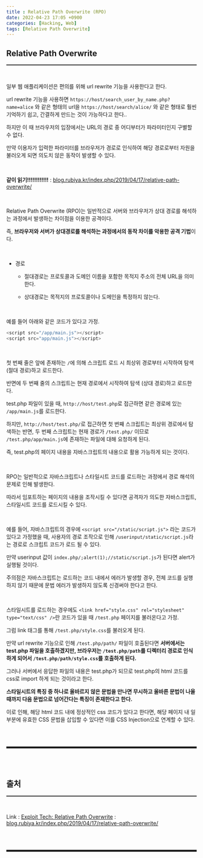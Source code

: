 ```yaml
---
title : Relative Path Overwrite (RPO)
date: 2022-04-23 17:05 +0900
categories: [Hacking, Web]
tags: [Relative Path Overwrite]
---
```


## Relative Path Overwrite
<hr style="border-top: 1px solid;"><br>

일부 웹 애플리케이션은 편의를 위해 url rewrite 기능을 사용한다고 한다.

url rewrite 기능을 사용하면 ```https://host/search_user_by_name.php?name=alice``` 와 같은 형태의 url을 ```https://host/search/alice/``` 와 같은 형태로 훨씬 기억하기 쉽고, 간결하게 만드는 것이 가능하다고 한다..

하지만 이 때 브라우저의 입장에서는 URL의 경로 중 어디부터가 파라미터인지 구별할 수 없다.

만약 이용자가 입력한 파라미터를 브라우저가 경로로 인식하여 해당 경로로부터 자원을 불러오게 되면 의도치 않은 동작이 발생할 수 있다.

<br>

**같이 읽기!!!!!!!!!!!!** 
: <a href="https://blog.rubiya.kr/index.php/2019/04/17/relative-path-overwrite/" target="_blank">blog.rubiya.kr/index.php/2019/04/17/relative-path-overwrite/</a>

<br>

Relative Path Overwrite (RPO)는 일반적으로 서버와 브라우저가 상대 경로를 해석하는 과정에서 발생하는 차이점을 이용한 공격이다.

즉, **브라우저와 서버가 상대경로를 해석하는 과정에서의 동작 차이를 악용한 공격 기법**이다.

<br>

+ 경로
  + 절대경로는 프로토콜과 도메인 이름을 포함한 목적지 주소의 전체 URL을 의미한다.

  + 상대경로는 목적지의 프로토콜이나 도메인을 특정하지 않는다. 

<br>

예를 들어 아래와 같은 코드가 있다고 가정.

```javascript
<script src="/app/main.js"></script>
<script src="app/main.js"></script>
```

<br>

첫 번째 줄은 앞에 존재하는 ```/```에 의해 스크립트 로드 시 최상위 경로부터 시작하여 탐색 (절대 경로)하고 로드한다.

반면에 두 번째 줄의 스크립트는 현재 경로에서 시작하여 탐색 (상대 경로)하고 로드한다.

test.php 파일이 있을 때, ```http://host/test.php```로 접근하면 같은 경로에 있는 ```/app/main.js```를 로드한다.

하지만, ```http://host/test.php/```로 접근하면 첫 번째 스크립트는 최상위 경로에서 탐색하는 반면, 두 번째 스크립트는 현재 경로가 ```/test.php/``` 이므로 ```/test.php/app/main.js```에 존재하는 파일에 대해 요청하게 된다. 

즉, test.php의 페이지 내용을 자바스크립트의 내용으로 활용 가능하게 되는 것이다.

<br>

RPO는 일반적으로 자바스크립트나 스타일시트 코드를 로드하는 과정에서 경로 해석의 문제로 인해 발생한다.

따라서 임포트하는 페이지의 내용을 조작시킬 수 있다면 공격자가 의도한 자바스크립트, 스타일시트 코드를 로드시킬 수 있다.

<br>

예를 들어, 자바스크립트의 경우에 ```<script src="/static/script.js">``` 라는 코드가 있다고 가정했을 때, 사용자의 경로 조작으로 인해 ```/userinput/static/script.js```라는 경로로 스크립트 코드가 로드 될 수 있다.

만약 userinput 값이 ```index.php/;alert(1);//static/script.js```가 된다면 alert가 실행될 것이다.

주의점은 자바스크립트는 로드하는 코드 내에서 에러가 발생할 경우, 전체 코드를 실행하지 않기 때문에 문법 에러가 발생하지 않도록 신경써야 한다고 한다.

<br>

스타일시트를 로드하는 경우에도 ```<link href="style.css" rel="stylesheet" type="text/css" />```란 코드가 있을 때 ```/test.php``` 페이지를 불러온다고 가정.

그럼 link 태그를 통해 ```/test.php/style.css```를 불러오게 된다. 

만약 url rewrite 기능으로 인해 ```/test.php/path/``` 파일이 호출된다면 **서버에서는 test.php 파일을 호출하겠지만, 브라우저는 ```/test.php/path```를 디렉터리 경로로 인식하게 되어서 ```/test.php/path/style.css```를 호출하게 된다.** 

그러나 서버에서 응답한 파일의 내용은 test.php가 되므로 test.php의 html 코드를 css로 import 하게 되는 것이라고 한다.

**스타일시트의 특징 중 하나로 올바르지 않은 문법을 만나면 무시하고 올바른 문법이 나올 때까지 다음 문법으로 넘어간다는 특징이 존재한다고 한다.**

이로 인해, 해당 html 코드 내에 정상적인 css 코드가 있다고 한다면, 해당 페이지 내 일부분에 유효한 CSS 문법을 삽입할 수 있다면 이를 CSS Injection으로 연계할 수 있다.

<br><br>
<hr style="border: 2px solid;">
<br><br>

## 출처
<hr style="border-top: 1px solid;"><br>

Link
: <a href="https://dreamhack.io/lecture/courses/328" target="_blank">Exploit Tech: Relative Path Overwrite</a>
: <a href="https://blog.rubiya.kr/index.php/2019/04/17/relative-path-overwrite/" target="_blank">blog.rubiya.kr/index.php/2019/04/17/relative-path-overwrite/</a>

<br><br>
<hr style="border: 2px solid;">
<br><br>
